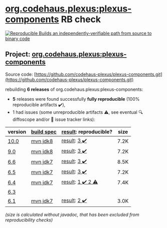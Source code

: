 [org.codehaus.plexus:plexus-components](https://central.sonatype.com/artifact/org.codehaus.plexus/plexus-components/versions) RB check
=======

[![Reproducible Builds](https://reproducible-builds.org/images/logos/rb.svg) an independently-verifiable path from source to binary code](https://reproducible-builds.org/)

## Project: [org.codehaus.plexus:plexus-components](https://central.sonatype.com/artifact/org.codehaus.plexus/plexus-components/versions)

Source code: [https://github.com/codehaus-plexus/plexus-components.git](https://github.com/codehaus-plexus/plexus-components.git)

rebuilding **6 releases** of org.codehaus.plexus:plexus-components:
- **5** releases were found successfully **fully reproducible** (100% reproducible artifacts :heavy_check_mark:),
- 1 had issues (some unreproducible artifacts :warning:, see eventual :mag: diffoscope and/or :memo: issue tracker links):

| version | [build spec](/BUILDSPEC.md) | [result](https://reproducible-builds.org/docs/jvm/): reproducible? | size |
| -- | --------- | ------ | -- |
| [10.0](https://search.maven.org/artifact/org.codehaus.plexus/plexus-components/10.0/pom) | [mvn jdk8](plexus-components-10.0.buildspec) | [result](plexus-components-10.0.buildinfo): [3 :heavy_check_mark: ](plexus-components-10.0.buildcompare) | 7.2K |
| [9.0](https://search.maven.org/artifact/org.codehaus.plexus/plexus-components/9.0/pom) | [mvn jdk8](plexus-components-9.0.buildspec) | [result](plexus-components-9.0.buildinfo): [3 :heavy_check_mark: ](plexus-components-9.0.buildcompare) | 7.2K |
| [6.6](https://search.maven.org/artifact/org.codehaus.plexus/plexus-components/6.6/pom) | [mvn jdk7](plexus-components-6.6.buildspec) | [result](plexus-components-6.6.buildinfo): [3 :heavy_check_mark: ](plexus-components-6.6.buildcompare) | 8.5K |
| [6.5](https://search.maven.org/artifact/org.codehaus.plexus/plexus-components/6.5/pom) | [mvn jdk7](plexus-components-6.5.buildspec) | [result](plexus-components-6.5.buildinfo): [3 :heavy_check_mark: ](plexus-components-6.5.buildcompare) | 7.2K |
| [6.4](https://search.maven.org/artifact/org.codehaus.plexus/plexus-components/6.4/pom) | [mvn jdk7](plexus-components-6.4.buildspec) | [result](plexus-components-6.4.buildinfo): [1 :heavy_check_mark:  2 :warning:](plexus-components-6.4.buildcompare) | 7.4K |
| [6.3](https://search.maven.org/artifact/org.codehaus.plexus/plexus-components/6.3/pom) | | | |
| [6.1](https://search.maven.org/artifact/org.codehaus.plexus/plexus-components/6.1/pom) | [mvn jdk7](plexus-components-6.1.buildspec) | [result](plexus-components-6.1.buildinfo): [2 :heavy_check_mark: ](plexus-components-6.1.buildcompare) | 3.0K |

<i>(size is calculated without javadoc, that has been excluded from reproducibility checks)</i>
